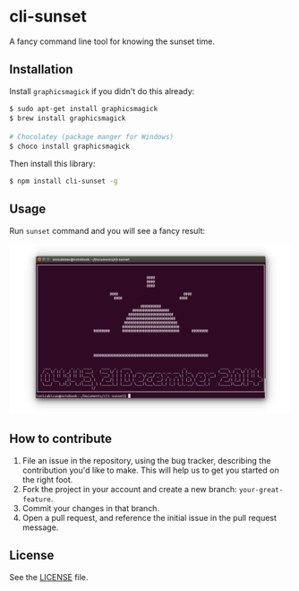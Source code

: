 cli-sunset
==========
A fancy command line tool for knowing the sunset time.

## Installation

Install `graphicsmagick` if you didn't do this already:

```sh
$ sudo apt-get install graphicsmagick
$ brew install graphicsmagick

# Chocolatey (package manger for Windows)
$ choco install graphicsmagick
```

Then install this library:

```sh
$ npm install cli-sunset -g
```

## Usage

Run `sunset` command and you will see a fancy result:

![](/demo/1.png)

## How to contribute

1. File an issue in the repository, using the bug tracker, describing the
   contribution you'd like to make. This will help us to get you started on the
   right foot.
2. Fork the project in your account and create a new branch:
   `your-great-feature`.
3. Commit your changes in that branch.
4. Open a pull request, and reference the initial issue in the pull request
   message.

## License
See the [LICENSE](./LICENSE) file.
